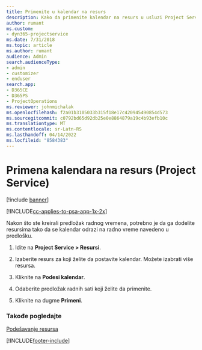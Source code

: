 ```yaml
---
title: Primenite u kalendar na resurs
description: Kako da primenite kalendar na resurs u usluzi Project Service
author: rumant
ms.custom:
- dyn365-projectservice
ms.date: 7/31/2018
ms.topic: article
ms.author: rumant
audience: Admin
search.audienceType:
- admin
- customizer
- enduser
search.app:
- D365CE
- D365PS
- ProjectOperations
ms.reviewer: johnmichalak
ms.openlocfilehash: f2a01b3105033b315f18e17c420945490854d573
ms.sourcegitcommit: c0792bd65d92db25e0e8864879a19c4b93efb10c
ms.translationtype: MT
ms.contentlocale: sr-Latn-RS
ms.lasthandoff: 04/14/2022
ms.locfileid: "8584383"
---
```

# <a name="apply-a-calendar-to-a-resource-project-service"></a>Primena kalendara na resurs (Project Service)

[!include [banner](../includes/psa-now-project-operations.md)]

[!INCLUDE[cc-applies-to-psa-app-1x-2x](../includes/cc-applies-to-psa-app-1x-2x.md)]

Nakon što ste kreirali predložak radnog vremena, potrebno je da ga dodelite resursima tako da se kalendar odrazi na radno vreme navedeno u predlošku.  
  
1.  Idite na **Project Service > Resursi**.  
  
2.  Izaberite resurs za koji želite da postavite kalendar. Možete izabrati više resursa.  
  
3.  Kliknite na **Podesi kalendar**.  
  
4.  Odaberite predložak radnih sati koji želite da primenite.  
  
5.  Kliknite na dugme **Primeni**.  
  
### <a name="see-also"></a>Takođe pogledajte  
 [Podešavanje resursa](../psa/set-up-resources.md)


[!INCLUDE[footer-include](../includes/footer-banner.md)]
